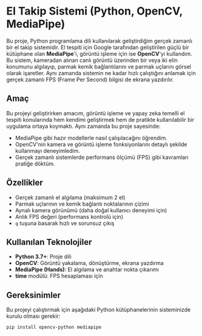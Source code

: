 # El Takip Sistemi (Python, OpenCV, MediaPipe)

Bu proje, Python programlama dili kullanılarak geliştirdiğim gerçek zamanlı bir el takip sistemidir. El tespiti için Google tarafından geliştirilen güçlü bir kütüphane olan **MediaPipe**'i, görüntü işleme için ise **OpenCV**'yi kullandım. Bu sistem, kameradan alınan canlı görüntü üzerinden bir veya iki elin konumunu algılayıp, parmak kemik bağlantılarını ve parmak uçlarını görsel olarak işaretler. Aynı zamanda sistemin ne kadar hızlı çalıştığını anlamak için gerçek zamanlı FPS (Frame Per Second) bilgisi de ekrana yazdırılır.

## Amaç

Bu projeyi geliştirirken amacım, görüntü işleme ve yapay zeka temelli el tespiti konularında hem kendimi geliştirmek hem de pratikte kullanılabilir bir uygulama ortaya koymaktı. Aynı zamanda bu proje sayesinde:
- MediaPipe gibi hazır modellerle nasıl çalışılacağını öğrendim.
- OpenCV'nin kamera ve görüntü işleme fonksiyonlarını detaylı şekilde kullanmayı deneyimledim.
- Gerçek zamanlı sistemlerde performans ölçümü (FPS) gibi kavramları pratiğe döktüm.

## Özellikler

- Gerçek zamanlı el algılama (maksimum 2 el)
- Parmak uçlarının ve kemik bağlantı noktalarının çizimi
- Aynalı kamera görünümü (daha doğal kullanıcı deneyimi için)
- Anlık FPS değeri (performans kontrolü için)
- `q` tuşuna basarak hızlı ve sorunsuz çıkış

## Kullanılan Teknolojiler

- **Python 3.7+**: Proje dili
- **OpenCV**: Görüntü yakalama, dönüştürme, ekrana yazdırma
- **MediaPipe (Hands)**: El algılama ve anahtar nokta çıkarımı
- **time** modülü: FPS hesaplaması için

## Gereksinimler

Bu projeyi çalıştırmak için aşağıdaki Python kütüphanelerinin sisteminizde kurulu olması gerekir:

```bash
pip install opencv-python mediapipe
